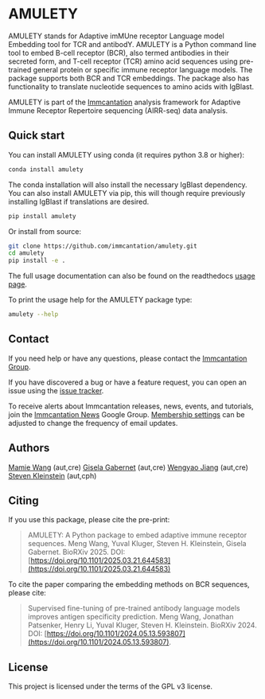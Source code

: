 # AMULETY

AMULETY stands for Adaptive imMUne receptor Language model Embedding tool for TCR and antibodY.
AMULETY is a Python command line tool to embed B-cell receptor (BCR), also termed antibodies in
their secreted form, and T-cell receptor (TCR) amino acid sequences using pre-trained general
protein or specific immune receptor language models. The package supports both BCR and TCR embeddings.
The package also has functionality to translate nucleotide sequences to amino acids with IgBlast.

AMULETY is part of the [Immcantation](http://immcantation.readthedocs.io)
analysis framework for Adaptive Immune Receptor Repertoire sequencing
(AIRR-seq) data analysis.

## Quick start

You can install AMULETY using conda (it requires python 3.8 or higher):

```bash
conda install amulety
```

The conda installation will also install the necessary IgBlast dependency.
You can also install AMULETY via pip, this will though require previously
installing IgBlast if translations are desired.

```bash
pip install amulety
```

Or install from source:

```bash
git clone https://github.com/immcantation/amulety.git
cd amulety
pip install -e .
```

The full usage documentation can also be found on the readthedocs
[usage page](https://amulety.readthedocs.io/en/latest/usage.html).

To print the usage help for the AMULETY package type:

```bash
amulety --help
```

## Contact

If you need help or have any questions, please contact the
[Immcantation Group](mailto:immcantation@googlegroups.com).

If you have discovered a bug or have a feature request, you can open an issue using the [issue tracker](https://github.com/immcantation/amulety/issues).

To receive alerts about Immcantation releases, news, events, and tutorials, join the [Immcantation News](https://groups.google.com/g/immcantation-news) Google Group. [Membership settings](https://groups.google.com/g/immcantation-news/membership) can be adjusted to change the frequency of email updates.

## Authors

[Mamie Wang](https://github.com/mamie) (aut,cre)
[Gisela Gabernet](https://github.com/ggabernet) (aut,cre)
[Wengyao Jiang](https://github.com/wenggyaoo) (aut,cre)
[Steven Kleinstein](mailto:steven.kleinstein@yale.edu) (aut,cph)

## Citing

If you use this package, please cite the pre-print:

> AMULETY: A Python package to embed adaptive immune receptor sequences.
> Meng Wang, Yuval Kluger, Steven H. Kleinstein, Gisela Gabernet.
> BioRXiv 2025. DOI: [https://doi.org/10.1101/2025.03.21.644583](https://doi.org/10.1101/2025.03.21.644583)

To cite the paper comparing the embedding methods on BCR sequences, please cite:

> Supervised fine-tuning of pre-trained antibody language models improves antigen specificity prediction.
> Meng Wang, Jonathan Patsenker, Henry Li, Yuval Kluger, Steven H. Kleinstein.
> BioRXiv 2024. DOI: [https://doi.org/10.1101/2024.05.13.593807](https://doi.org/10.1101/2024.05.13.593807).

## License

This project is licensed under the terms of the GPL v3 license.
